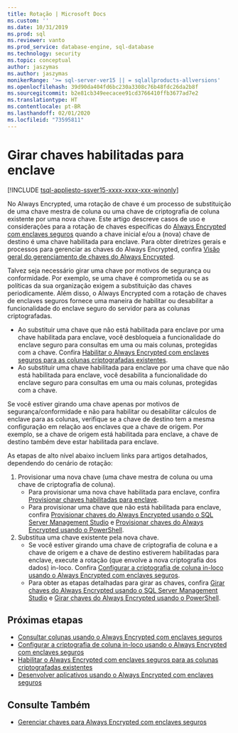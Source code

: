 ```yaml
---
title: Rotação | Microsoft Docs
ms.custom: ''
ms.date: 10/31/2019
ms.prod: sql
ms.reviewer: vanto
ms.prod_service: database-engine, sql-database
ms.technology: security
ms.topic: conceptual
author: jaszymas
ms.author: jaszymas
monikerRange: '>= sql-server-ver15 || = sqlallproducts-allversions'
ms.openlocfilehash: 39d90da404fd6bc230a3308c76b48fdc26da2b8f
ms.sourcegitcommit: b2e81cb349eecacee91cd3766410ffb3677ad7e2
ms.translationtype: HT
ms.contentlocale: pt-BR
ms.lasthandoff: 02/01/2020
ms.locfileid: "73595811"
---
```

# <a name="rotate-enclave-enabled-keys"></a>Girar chaves habilitadas para enclave
[!INCLUDE [tsql-appliesto-ssver15-xxxx-xxxx-xxx-winonly](../../../includes/tsql-appliesto-ssver15-xxxx-xxxx-xxx-winonly.md)]

No Always Encrypted, uma rotação de chave é um processo de substituição de uma chave mestra de coluna ou uma chave de criptografia de coluna existente por uma nova chave. Este artigo descreve casos de uso e considerações para a rotação de chaves específicas do [Always Encrypted com enclaves seguros](always-encrypted-enclaves.md) quando a chave inicial e/ou a (nova) chave de destino é uma chave habilitada para enclave. Para obter diretrizes gerais e processos para gerenciar as chaves do Always Encrypted, confira [Visão geral do gerenciamento de chaves do Always Encrypted](overview-of-key-management-for-always-encrypted.md). 

Talvez seja necessário girar uma chave por motivos de segurança ou conformidade. Por exemplo, se uma chave é comprometida ou se as políticas da sua organização exigem a substituição das chaves periodicamente. Além disso, o Always Encrypted com a rotação de chaves de enclaves seguros fornece uma maneira de habilitar ou desabilitar a funcionalidade do enclave seguro do servidor para as colunas criptografadas.
- Ao substituir uma chave que não está habilitada para enclave por uma chave habilitada para enclave, você desbloqueia a funcionalidade do enclave seguro para consultas em uma ou mais colunas, protegidas com a chave. Confira [Habilitar o Always Encrypted com enclaves seguros para as colunas criptografadas existentes](always-encrypted-enclaves-enable-for-encrypted-columns.md).
 - Ao substituir uma chave habilitada para enclave por uma chave que não está habilitada para enclave, você desabilita a funcionalidade do enclave seguro para consultas em uma ou mais colunas, protegidas com a chave.

Se você estiver girando uma chave apenas por motivos de segurança/conformidade e não para habilitar ou desabilitar cálculos de enclave para as colunas, verifique se a chave de destino tem a mesma configuração em relação aos enclaves que a chave de origem. Por exemplo, se a chave de origem está habilitada para enclave, a chave de destino também deve estar habilitada para enclave.

As etapas de alto nível abaixo incluem links para artigos detalhados, dependendo do cenário de rotação:

1. Provisionar uma nova chave (uma chave mestra de coluna ou uma chave de criptografia de coluna).
    - Para provisionar uma nova chave habilitada para enclave, confira [Provisionar chaves habilitadas para enclave](always-encrypted-enclaves-provision-keys.md).
    - Para provisionar uma chave que não está habilitada para enclave, confira [Provisionar chaves do Always Encrypted usando o SQL Server Management Studio](configure-always-encrypted-keys-using-ssms.md) e [Provisionar chaves do Always Encrypted usando o PowerShell](configure-always-encrypted-keys-using-powershell.md).
2. Substitua uma chave existente pela nova chave.
    - Se você estiver girando uma chave de criptografia de coluna e a chave de origem e a chave de destino estiverem habilitadas para enclave, execute a rotação (que envolve a nova criptografia dos dados) in-loco. Confira [Configurar a criptografia de coluna in-loco usando o Always Encrypted com enclaves seguros](always-encrypted-enclaves-configure-encryption.md).
    - Para obter as etapas detalhadas para girar as chaves, confira [Girar chaves do Always Encrypted usando o SQL Server Management Studio](rotate-always-encrypted-keys-using-ssms.md) e [Girar chaves do Always Encrypted usando o PowerShell](rotate-always-encrypted-keys-using-powershell.md).

    
## <a name="next-steps"></a>Próximas etapas
- [Consultar colunas usando o Always Encrypted com enclaves seguros](always-encrypted-enclaves-query-columns.md)
- [Configurar a criptografia de coluna in-loco usando o Always Encrypted com enclaves seguros](always-encrypted-enclaves-configure-encryption.md)
- [Habilitar o Always Encrypted com enclaves seguros para as colunas criptografadas existentes](always-encrypted-enclaves-enable-for-encrypted-columns.md)
- [Desenvolver aplicativos usando o Always Encrypted com enclaves seguros](always-encrypted-enclaves-client-development.md)  

## <a name="see-also"></a>Consulte Também  
- [Gerenciar chaves para Always Encrypted com enclaves seguros](always-encrypted-enclaves-manage-keys.md)

